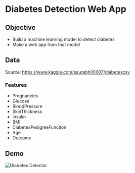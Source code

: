 # Diabetes Detection Web App

## Objective
- Build a machine learning model to detect diabetes
- Make a web app from that model

## Data
Source: https://www.kaggle.com/saurabh00007/diabetescsv

### Features
- Pregnancies
- Glucose    
- BloodPressure             
- SkinThickness             
- Insulin                   
- BMI                       
- DiabetesPedigreeFunction  
- Age                       
- Outcome                   

## Demo
<img src="https://github.com/utkarshkant/Diabetes-Detection-Web-App/blob/master/Diabetes%20Detector.gif" alt="Diabetes Detector">
